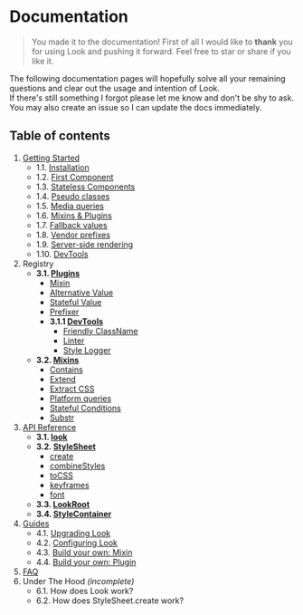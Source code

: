 # Documentation
> You made it to the documentation! First of all I would like to **thank** you for using Look and pushing it forward. Feel free to star or share if you like it.

The following documentation pages will hopefully solve all your remaining questions and clear out the usage and intention of Look.<br>
If there's still something I forgot please let me know and don't be shy to ask. You may also create an issue so I can update the docs immediately.

## Table of contents
1. [Getting Started](GettingStarted.md)
	* 1.1. [Installation](GettingStarted.md#1-installation)
	* 1.2. [First Component](GettingStarted.md#2-first-component)
	* 1.3. [Stateless Components](GettingStarted.md#3-stateless-components)
	* 1.4. [Pseudo classes](GettingStarted.md#4-pseudo-classes)
	* 1.5. [Media queries](GettingStarted.md#5-media-queries)
	* 1.6. [Mixins & Plugins](GettingStarted.md#6-mixins--plugins)
	* 1.7. [Fallback values](GettingStarted.md#7-fallback-values)
	* 1.8. [Vendor prefixes](GettingStarted.md#8-vendor-prefixes)
	* 1.9. [Server-side rendering](GettingStarted.md#9-server-side-rendering)
	* 1.10. [DevTools](GettingStarted.md#10-dev-tools)
2. Registry
	* **3.1. [Plugins](Plugins.md)**
		* [Mixin](plugins/Mixin.md)
		* [Alternative Value](plugins/AlternativeValue.md)
		* [Stateful Value](plugins/StatefulValue.md)
		* [Prefixer](plugins/Prefixer.md)
		* **3.1.1 [DevTools](Plugins.md#devtools)**
			* [Friendly ClassName](plugins/friendlyClassName.md)
			* [Linter](plugins/linter.md)
			* [Style Logger](plugins/StyleLogger.md)
	* **3.2. [Mixins](Mixins.md)**
		* [Contains](Mixins.md#contains)
		* [Extend](Mixins.md#substr)
		* [Extract CSS](Mixins.md#extract-css)
		* [Platform queries](Mixins.md#platform-queries)
		* [Stateful Conditions](Mixins.md#stateful-conditions)
		* [Substr](Mixins.md#extract-css)
3. [API Reference](api/)
	* **3.1. [look](api/look.md)**
	* **3.2. [StyleSheet](api/StyleSheet.md)**
		* [create](#api/StyleSheet.md#createstyles)
		* [combineStyles](#combinestyles-styles)
		* [toCSS](#tocssstyles--scope-useragent)
		* [keyframes](#keyframesframes--name-useragent)
		* [font](#fontfontfamily-files--properties)
	* **3.3. [LookRoot](api/LookRoot.md)**
	* **3.4. [StyleContainer](api/StyleContainer.md)**
4. [Guides](guides/)
	* 4.1. [Upgrading Look](guides/upgradeLook.md)
	* 4.2. [Configuring Look](guides/configureLook.md)
	* 4.3. [Build your own: Mixin](guides/customMixin.md)
	* 4.4. [Build your own: Plugin](guides/customPlugin.md)
5. [FAQ](FAQ.md)
6. Under The Hood *(incomplete)*
	* 6.1. How does Look work?
	* 6.2. How does StyleSheet.create work?
